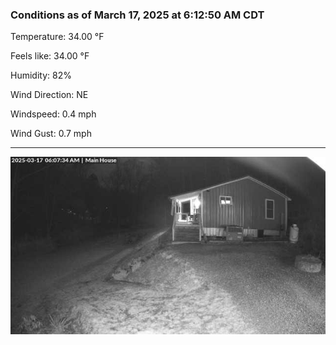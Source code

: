 ### Conditions as of March 17, 2025 at 6:12:50 AM CDT 

Temperature: 34.00 &deg;F

Feels like: 34.00 &deg;F

Humidity: 82%

Wind Direction: NE

Windspeed: 0.4 mph

Wind Gust: 0.7 mph

---

<img src="./images/latest.jpeg"/>

